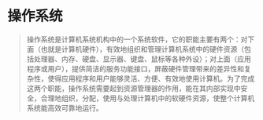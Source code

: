 # 操作系统
>操作系统是计算机系统机构中的一个系统软件，它的职能主要有两个：对下面（也就是计算机硬件），有效地组织和管理计算机系统中的硬件资源（包括处理器、内存、硬盘、显示器、键盘、鼠标等各种外设）；对上面（应用程序或用户），提供简洁的服务功能接口，屏蔽硬件管理带来的差异性和复杂性，使得应用程序和用户能够灵活、方便、有效地使用计算机。为了完成这两个职能，操作系统需要起到资源管理器的作用，能在其内部实现中安全，合理地组织，分配，使用与处理计算机中的软硬件资源，使整个计算机系统能高效可靠地运行。

